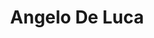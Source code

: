 ---
title: Angelo De Luca

faction:
  sort: Other
  given: De Luca

siblings:
  - name: "Lorenzo De Luca"
    type: Brother
  - name: "Matteo De Luca"
    type: Brother
  - name: "Fabrizio De Luca"
    type: Brother

char_data:
  - element_title: "Pronouns"
    element: ""
  - element_title: "Race"
    element: ""
  - element_title: "Age"
    element: ""
  - element_title: "Height"
    element: ""
  - element_title: "Hair"
    element: ""
  - element_title: "Skin"
    element: ""
  - element_title: "Eyes"
    element: ""

excerpt: "One of the four  De Luca brothers."
---